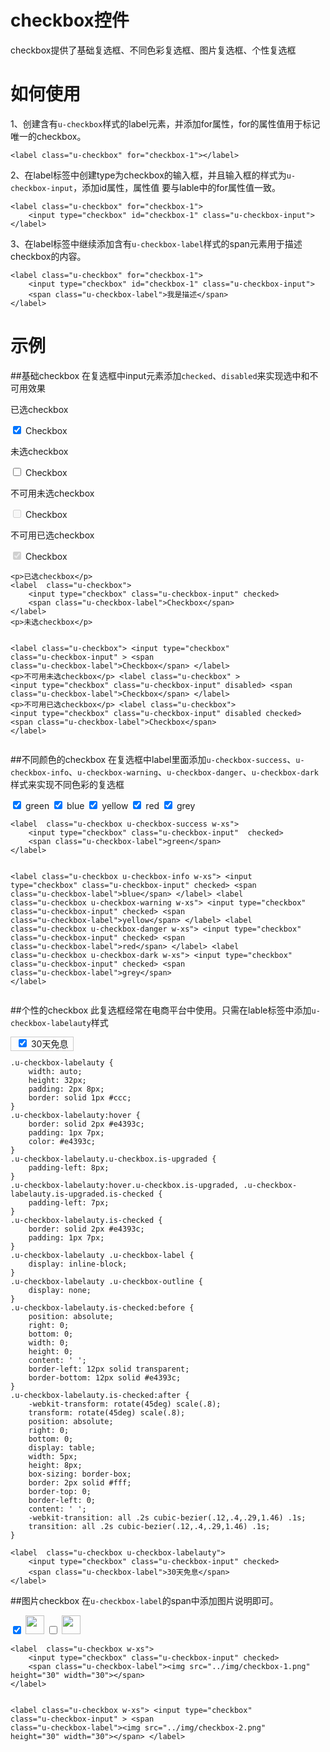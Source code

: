 # checkbox控件

checkbox提供了基础复选框、不同色彩复选框、图片复选框、个性复选框

# 如何使用
1、创建含有`u-checkbox`样式的label元素，并添加for属性，for的属性值用于标记唯一的checkbox。

	<label class="u-checkbox" for="checkbox-1"></label>

2、在label标签中创建type为checkbox的输入框，并且输入框的样式为`u-checkbox-input`，添加id属性，属性值
要与lable中的for属性值一致。

	<label class="u-checkbox" for="checkbox-1">
		<input type="checkbox" id="checkbox-1" class="u-checkbox-input">
	</label>

3、在label标签中继续添加含有`u-checkbox-label`样式的span元素用于描述checkbox的内容。

	<label class="u-checkbox" for="checkbox-1">
		<input type="checkbox" id="checkbox-1" class="u-checkbox-input">
		<span class="u-checkbox-label">我是描述</span>
	</label>

# 示例


##基础checkbox
在复选框中input元素添加`checked`、`disabled`来实现选中和不可用效果
<div class="example-content"><p>已选checkbox</p>
<label  class="u-checkbox">
    <input type="checkbox" class="u-checkbox-input" checked>
    <span class="u-checkbox-label">Checkbox</span>
</label>
<p>未选checkbox</p>

<label  class="u-checkbox">
    <input type="checkbox" class="u-checkbox-input" >
    <span class="u-checkbox-label">Checkbox</span>
</label>
<p>不可用未选checkbox</p>
<label  class="u-checkbox"  >
    <input type="checkbox" class="u-checkbox-input" disabled>
    <span class="u-checkbox-label">Checkbox</span>
</label>
<p>不可用已选checkbox</p>
<label  class="u-checkbox">
    <input type="checkbox" class="u-checkbox-input" disabled checked>
    <span class="u-checkbox-label">Checkbox</span>
</label>
</div>
<div class="examples-code"><pre><code>&lt;p>已选checkbox&lt;/p>
&lt;label  class="u-checkbox">
    &lt;input type="checkbox" class="u-checkbox-input" checked>
    &lt;span class="u-checkbox-label">Checkbox&lt;/span>
&lt;/label>
&lt;p>未选checkbox&lt;/p>

&lt;label  class="u-checkbox">
    &lt;input type="checkbox" class="u-checkbox-input" >
    &lt;span class="u-checkbox-label">Checkbox&lt;/span>
&lt;/label>
&lt;p>不可用未选checkbox&lt;/p>
&lt;label  class="u-checkbox"  >
    &lt;input type="checkbox" class="u-checkbox-input" disabled>
    &lt;span class="u-checkbox-label">Checkbox&lt;/span>
&lt;/label>
&lt;p>不可用已选checkbox&lt;/p>
&lt;label  class="u-checkbox">
    &lt;input type="checkbox" class="u-checkbox-input" disabled checked>
    &lt;span class="u-checkbox-label">Checkbox&lt;/span>
&lt;/label></code></pre>
</div>

##不同颜色的checkbox
在复选框中label里面添加`u-checkbox-success`、`u-checkbox-info`、`u-checkbox-warning`、`u-checkbox-danger`、`u-checkbox-dark`样式来实现不同色彩的复选框
<div class="example-content"><label  class="u-checkbox u-checkbox-success w-xs">
    <input type="checkbox" class="u-checkbox-input"  checked>
    <span class="u-checkbox-label">green</span>
</label>

<label  class="u-checkbox u-checkbox-info w-xs">
    <input type="checkbox" class="u-checkbox-input"  checked>
    <span class="u-checkbox-label">blue</span>
</label>
<label  class="u-checkbox u-checkbox-warning w-xs">
    <input type="checkbox" class="u-checkbox-input"  checked>
    <span class="u-checkbox-label">yellow</span>
</label>
<label  class="u-checkbox u-checkbox-danger w-xs">
    <input type="checkbox" class="u-checkbox-input"  checked>
    <span class="u-checkbox-label">red</span>
</label>
<label  class="u-checkbox u-checkbox-dark w-xs">
    <input type="checkbox" class="u-checkbox-input"  checked>
    <span class="u-checkbox-label">grey</span>
</label>
</div>
<div class="examples-code"><pre><code>&lt;label  class="u-checkbox u-checkbox-success w-xs">
    &lt;input type="checkbox" class="u-checkbox-input"  checked>
    &lt;span class="u-checkbox-label">green&lt;/span>
&lt;/label>

&lt;label  class="u-checkbox u-checkbox-info w-xs">
    &lt;input type="checkbox" class="u-checkbox-input"  checked>
    &lt;span class="u-checkbox-label">blue&lt;/span>
&lt;/label>
&lt;label  class="u-checkbox u-checkbox-warning w-xs">
    &lt;input type="checkbox" class="u-checkbox-input"  checked>
    &lt;span class="u-checkbox-label">yellow&lt;/span>
&lt;/label>
&lt;label  class="u-checkbox u-checkbox-danger w-xs">
    &lt;input type="checkbox" class="u-checkbox-input"  checked>
    &lt;span class="u-checkbox-label">red&lt;/span>
&lt;/label>
&lt;label  class="u-checkbox u-checkbox-dark w-xs">
    &lt;input type="checkbox" class="u-checkbox-input"  checked>
    &lt;span class="u-checkbox-label">grey&lt;/span>
&lt;/label></code></pre>
</div>

##个性的checkbox
此复选框经常在电商平台中使用。只需在lable标签中添加`u-checkbox-labelauty`样式
<style>.u-checkbox-labelauty {
    width: auto;
    height: 32px;
    padding: 2px 8px;
    border: solid 1px #ccc;
}
.u-checkbox-labelauty:hover {
    border: solid 2px #e4393c;
    padding: 1px 7px;
    color: #e4393c;
}
.u-checkbox-labelauty.u-checkbox.is-upgraded {
    padding-left: 8px;
}
.u-checkbox-labelauty:hover.u-checkbox.is-upgraded, .u-checkbox-labelauty.is-upgraded.is-checked {
    padding-left: 7px;
}
.u-checkbox-labelauty.is-checked {
    border: solid 2px #e4393c;
    padding: 1px 7px;
}
.u-checkbox-labelauty .u-checkbox-label {
    display: inline-block;
}
.u-checkbox-labelauty .u-checkbox-outline {
    display: none;
}
.u-checkbox-labelauty.is-checked:before {
    position: absolute;
    right: 0;
    bottom: 0;
    width: 0;
    height: 0;
    content: ' ';
    border-left: 12px solid transparent;
    border-bottom: 12px solid #e4393c;
}
.u-checkbox-labelauty.is-checked:after {
    -webkit-transform: rotate(45deg) scale(.8);
    transform: rotate(45deg) scale(.8);
    position: absolute;
    right: 0;
    bottom: 0;
    display: table;
    width: 5px;
    height: 8px;
    box-sizing: border-box;
    border: 2px solid #fff;
    border-top: 0;
    border-left: 0;
    content: ' ';
    -webkit-transition: all .2s cubic-bezier(.12,.4,.29,1.46) .1s;
    transition: all .2s cubic-bezier(.12,.4,.29,1.46) .1s;
}
</style>
<div class="example-content"><label  class="u-checkbox u-checkbox-labelauty">
    <input type="checkbox" class="u-checkbox-input" checked>
    <span class="u-checkbox-label">30天免息</span>
</label>
</div>
<div class="examples-code"><pre><code>.u-checkbox-labelauty {
    width: auto;
    height: 32px;
    padding: 2px 8px;
    border: solid 1px #ccc;
}
.u-checkbox-labelauty:hover {
    border: solid 2px #e4393c;
    padding: 1px 7px;
    color: #e4393c;
}
.u-checkbox-labelauty.u-checkbox.is-upgraded {
    padding-left: 8px;
}
.u-checkbox-labelauty:hover.u-checkbox.is-upgraded, .u-checkbox-labelauty.is-upgraded.is-checked {
    padding-left: 7px;
}
.u-checkbox-labelauty.is-checked {
    border: solid 2px #e4393c;
    padding: 1px 7px;
}
.u-checkbox-labelauty .u-checkbox-label {
    display: inline-block;
}
.u-checkbox-labelauty .u-checkbox-outline {
    display: none;
}
.u-checkbox-labelauty.is-checked:before {
    position: absolute;
    right: 0;
    bottom: 0;
    width: 0;
    height: 0;
    content: ' ';
    border-left: 12px solid transparent;
    border-bottom: 12px solid #e4393c;
}
.u-checkbox-labelauty.is-checked:after {
    -webkit-transform: rotate(45deg) scale(.8);
    transform: rotate(45deg) scale(.8);
    position: absolute;
    right: 0;
    bottom: 0;
    display: table;
    width: 5px;
    height: 8px;
    box-sizing: border-box;
    border: 2px solid #fff;
    border-top: 0;
    border-left: 0;
    content: ' ';
    -webkit-transition: all .2s cubic-bezier(.12,.4,.29,1.46) .1s;
    transition: all .2s cubic-bezier(.12,.4,.29,1.46) .1s;
}</code></pre>
</div>
<div class="examples-code"><pre><code>&lt;label  class="u-checkbox u-checkbox-labelauty">
    &lt;input type="checkbox" class="u-checkbox-input" checked>
    &lt;span class="u-checkbox-label">30天免息&lt;/span>
&lt;/label></code></pre>
</div>

##图片checkbox
在`u-checkbox-label`的span中添加图片说明即可。
<div class="example-content"><label  class="u-checkbox w-xs">
    <input type="checkbox" class="u-checkbox-input" checked>
    <span class="u-checkbox-label"><img src="../img/checkbox-1.png" height="30" width="30"></span>
</label>


<label  class="u-checkbox w-xs">
    <input type="checkbox" class="u-checkbox-input" >
    <span class="u-checkbox-label"><img src="../img/checkbox-2.png" height="30" width="30"></span>
</label>
</div>
<div class="examples-code"><pre><code>&lt;label  class="u-checkbox w-xs">
    &lt;input type="checkbox" class="u-checkbox-input" checked>
    &lt;span class="u-checkbox-label">&lt;img src="../img/checkbox-1.png" height="30" width="30">&lt;/span>
&lt;/label>


&lt;label  class="u-checkbox w-xs">
    &lt;input type="checkbox" class="u-checkbox-input" >
    &lt;span class="u-checkbox-label">&lt;img src="../img/checkbox-2.png" height="30" width="30">&lt;/span>
&lt;/label></code></pre>
</div>


